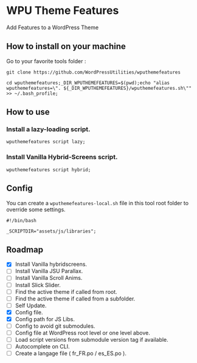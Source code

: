# WPU Theme Features

Add Features to a WordPress Theme

## How to install on your machine

Go to your favorite tools folder :

```git clone https://github.com/WordPressUtilities/wputhemefeatures```

```cd wputhemefeatures;_DIR_WPUTHEMEFEATURES=$(pwd);echo "alias wputhemefeatures=\". ${_DIR_WPUTHEMEFEATURES}/wputhemefeatures.sh\"" >> ~/.bash_profile;```

## How to use

### Install a lazy-loading script.

`wputhemefeatures script lazy;`

### Install Vanilla Hybrid-Screens script.

`wputhemefeatures script hybrid;`

## Config

You can create a `wputhemefeatures-local.sh` file in this tool root folder to override some settings.

```
#!/bin/bash

_SCRIPTDIR="assets/js/libraries";

```

## Roadmap

- [x] Install Vanilla hybridscreens.
- [ ] Install Vanilla JSU Parallax.
- [ ] Install Vanilla Scroll Anims.
- [ ] Install Slick Slider.
- [ ] Find the active theme if called from root.
- [ ] Find the active theme if called from a subfolder.
- [ ] Self Update.
- [x] Config file.
- [x] Config path for JS Libs.
- [ ] Config to avoid git submodules.
- [ ] Config file at WordPress root level or one level above.
- [ ] Load script versions from submodule version tag if available.
- [ ] Autocomplete on CLI.
- [ ] Create a langage file ( fr_FR.po / es_ES.po ).
